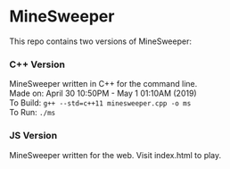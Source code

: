 # MineSweeper
This repo contains two versions of MineSweeper:

### C++ Version   
MineSweeper written in C++ for the command line.  
Made on: April 30 10:50PM - May 1 01:10AM (2019)  
To Build: `g++ --std=c++11 minesweeper.cpp -o ms`    
To Run: `./ms`

### JS Version
MineSweeper written for the web. Visit index.html to play.


